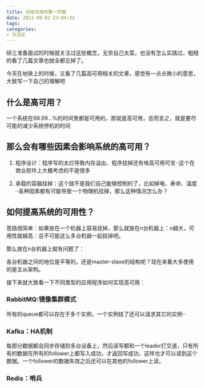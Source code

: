```yaml
---
title: 对高可用的第一印象
date: 2021-09-02 23:04:33
tags:
categories:
- 方法论
---
```


研三准备面试的时候就关注过这些概念，无奈自己太菜，也没有怎么实践过，粗糙的看了几篇文章也就全都忘掉了。

今天在地铁上的时候，又看了几篇高可用相关的文章，感觉有一点点微小的意思，大致写一下自己的理解吧

## 什么是高可用？

一个系统在99.99...%的时间里都是可用的，那就是高可用，总而言之，就是要尽可能的减少系统停机的时间

## 那么会有哪些因素会影响系统的高可用？

1. 程序设计：程序写的太烂导致内存溢出、程序挂掉还有啥高可用可言··这个在商业软件上大概考虑的不是很多

2. 承载的容器挂掉：这个就不是我们自己能够控制的了，比如掉电、寿命、温度··各种因素都有可能导致一个物理机挂掉，那么这种情况怎么办？

## 如何提高系统的可用性？

思路很简单：如果放在一个机器上容易挂掉，那么就放在n台机器上：n越大，可用性就越高：总不可能这么多台机器一起挂掉吧。

那么放在n台机器上就有问题了：

各台机器之间的地位是平等的，还是master-slave的结构呢？现在来看大多使用的是主从架构。

接下来就大致看一下不同类型的应用程序如何实现高可用：

### RabbitMQ:镜像集群模式

所有的queue都可以存在于多个实例，一个实例挂了还可以请求其它的实例··

### Kafka：HA机制

每部分数据都会同步存储到多台设备上，然后读写都和一个leader打交道，只有所有的数据在所有的follower上都写入成功，才返回写成功，这样也才可以读到这个数据。一个follower的数据失效之后还可以在其他的follower上读。

### Redis：哨兵

